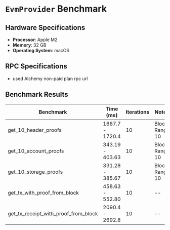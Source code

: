 # `EvmProvider` Benchmark

## Hardware Specifications

- **Processor**: Apple M2
- **Memory**: 32 GB
- **Operating System**: macOS

## RPC Specifications

- used Alchemy non-paid plan rpc url

## Benchmark Results

| Benchmark                            | Time (ms)       | Iterations | Notes          |
| ------------------------------------ | --------------- | ---------- | -------------- |
| get_10_header_proofs                 | 1667.7 - 1720.4 | 10         | Block Range 10 |
| get_10_account_proofs                | 343.19 - 403.63 | 10         | Block Range 10 |
| get_10_storage_proofs                | 331.28 - 385.67 | 10         | Block Range 10 |
| get_tx_with_proof_from_block         | 458.63 - 552.80 | 10         | --             |
| get_tx_receipt_with_proof_from_block | 2090.4 - 2692.8 | 10         | --             |
